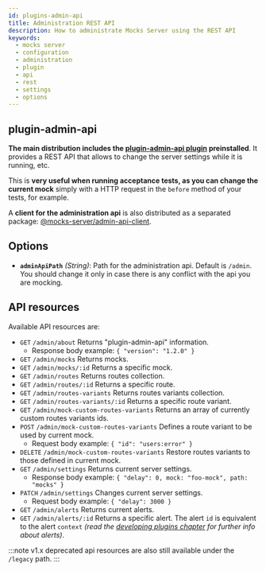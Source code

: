 ```yaml
---
id: plugins-admin-api
title: Administration REST API
description: How to administrate Mocks Server using the REST API
keywords:
  - mocks server
  - configuration
  - administration
  - plugin
  - api
  - rest
  - settings
  - options
---
```


## plugin-admin-api

__The main distribution includes the [plugin-admin-api plugin](https://www.npmjs.com/package/@mocks-server/plugin-admin-api) preinstalled__. It provides a REST API that allows to change the server settings while it is running, etc.

This is __very useful when running acceptance tests, as you can change the current mock__ simply with a HTTP request in the `before` method of your tests, for example.

A __client for the administration api__ is also distributed as a separated package: [@mocks-server/admin-api-client](https://www.npmjs.com/package/@mocks-server/admin-api-client).

## Options

* __`adminApiPath`__ _(String)_: Path for the administration api. Default is `/admin`. You should change it only in case there is any conflict with the api you are mocking.

## API resources

Available API resources are:

* `GET` `/admin/about` Returns "plugin-admin-api" information.
  * Response body example: `{ "version": "1.2.0" }`
* `GET` `/admin/mocks` Returns mocks.
* `GET` `/admin/mocks/:id` Returns a specific mock.
* `GET` `/admin/routes` Returns routes collection.
* `GET` `/admin/routes/:id` Returns a specific route.
* `GET` `/admin/routes-variants` Returns routes variants collection.
* `GET` `/admin/routes-variants/:id` Returns a specific route variant.
* `GET` `/admin/mock-custom-routes-variants` Returns an array of currently custom routes variants ids.
* `POST` `/admin/mock-custom-routes-variants` Defines a route variant to be used by current mock.
  * Request body example: `{ "id": "users:error" }`
* `DELETE` `/admin/mock-custom-routes-variants` Restore routes variants to those defined in current mock.
* `GET` `/admin/settings` Returns current server settings.
  * Response body example: `{ "delay": 0, mock: "foo-mock", path: "mocks" }`
* `PATCH` `/admin/settings` Changes current server settings.
  * Request body example: `{ "delay": 3000 }`
* `GET` `/admin/alerts` Returns current alerts.
* `GET` `/admin/alerts/:id` Returns a specific alert. The alert `id` is equivalent to the alert `context` _(read the [developing plugins chapter](plugins-developing-plugins.md) for further info about alerts)_.

:::note
v1.x deprecated api resources are also still available under the `/legacy` path.
:::
